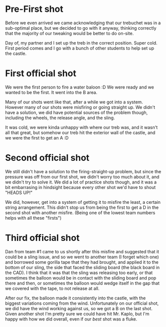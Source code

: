 # Pre-First shot

Before we even arrived we came acknowledging that our trebuchet was in a sub-optimal place, but we decided to go with it anyway, thinking correctly that the 
majority of our tweaking would be better to do on-site. 

Day of, my partner and I set up the treb in the correct position. Super cold. First period comes and I go with a bunch of other students to help set up the castle. 

# First official shot

We were the first person to fire a water baloon :D We were ready and we wanted to be the first. It went into the B area. 

Many of our shots went like that, after a while we got into a system. However many of our shots were misfiring or going straight up. We didn't have a solution, 
we did have potential sources of the problem though, including the wheels, the release angle, and the sling. 

It was cold, we were kinda unhappy with where our treb was, and it wasn't all that great, but somehow our treb hit the exterior wall of the castle, and we were 
the first to get an A :D

# Second official shot

We still didn't have a solution to the firing-straight-up problem, but since the pressure was off from our first shot, we didn't worry too much about it, and we 
didn't try to solve it. We did a lot of practice shots though, and it was a bit embarrasing in hindsight because every other shot we'd have to shout "HEADS UP!"

We did, however, get into a system of getting it to misfire the least, a certain string arrangement. This didn't stop us from being the first to get a D in the
second shot with another misfire. (Being one of the lowest team numbers helps with all these "firsts")

# Third official shot

Dan from team #1 came to us shortly after this misfire and suggested that it could be a sling issue, and so we went to another team (I forget which one) and 
borrowed some gorilla tape that they had brought, and applied it to the bottom of our sling, the side that faced the sliding board (the black board in the CAD). 
I think that it was that the sling was releasing too early, or that sometimes the balloon would be in contact with the sliding board and pop there and then, or 
sometimes the balloon would wedge itself in the gap that we covered with the tape, to not release at all. 

After our fix, the balloon made it consistently into the castle, with the biggest variations coming from the wind. Unfortunately on our official shot, we did have
the wind working against us, so we got a B on the last shot. Given another shot I'm pretty sure we could have hit Mr. Kaplo, but I'm happy with how we did overall,
even if our *best* shot was a fluke. 

